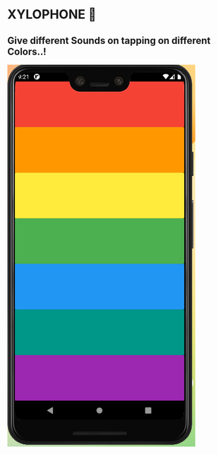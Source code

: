 # XYLOPHONE 🎹

## Give different Sounds on tapping on different Colors..!

![](assets/Xylophone.PNG)

